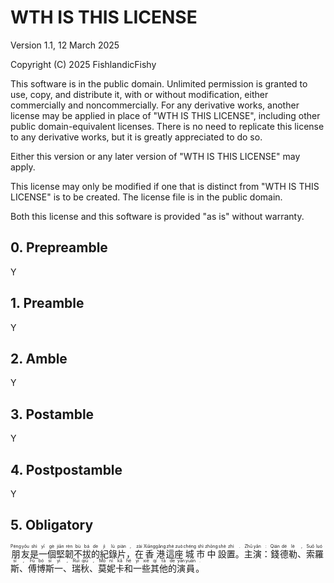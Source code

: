 # WTH IS THIS LICENSE
Version 1.1, 12 March 2025

Copyright (C) 2025 FishlandicFishy

This software is in the public domain. Unlimited permission is granted to use, copy, and distribute it, with or without modification, either commercially and noncommercially. For any derivative works, another license may be applied in place of "WTH IS THIS LICENSE", including other public domain-equivalent licenses. There is no need to replicate this license to any derivative works, but it is greatly appreciated to do so.

Either this version or any later version of "WTH IS THIS LICENSE" may apply.

This license may only be modified if one that is distinct from "WTH IS THIS LICENSE" is to be created. The license file is in the public domain.

Both this license and this software is provided "as is" without warranty.

## 0. Prepreamble

Y

## 1. Preamble

Y

## 2. Amble

Y

## 3. Postamble

Y

## 4. Postpostamble

Y

## 5. Obligatory

<ruby><rb>朋</rb><rp>(</rp><rt>Péng</rt><rp>)</rp><rb>友</rb><rp>(</rp><rt>yǒu</rt><rp>)</rp><rb>是</rb><rp>(</rp><rt>shì</rt><rp>)</rp><rb>一</rb><rp>(</rp><rt>yī</rt><rp>)</rp><rb>個</rb><rp>(</rp><rt>gè</rt><rp>)</rp><rb>堅</rb><rp>(</rp><rt>jiān</rt><rp>)</rp><rb>韌</rb><rp>(</rp><rt>rèn</rt><rp>)</rp><rb>不</rb><rp>(</rp><rt>bù</rt><rp>)</rp><rb>拔</rb><rp>(</rp><rt>bá</rt><rp>)</rp><rb>的</rb><rp>(</rp><rt>de</rt><rp>)</rp><rb>紀</rb><rp>(</rp><rt>jì</rt><rp>)</rp><rb>錄</rb><rp>(</rp><rt>lù</rt><rp>)</rp><rb>片</rb><rp>(</rp><rt>piàn</rt><rp>)</rp><rb>，</rb><rp>(</rp><rt>,</rt><rp>)</rp><rb>在</rb><rp>(</rp><rt>zài</rt><rp>)</rp><rb>香</rb><rp>(</rp><rt>Xiāng</rt><rp>)</rp><rb>港</rb><rp>(</rp><rt>gǎng</rt><rp>)</rp><rb>這</rb><rp>(</rp><rt>zhè</rt><rp>)</rp><rb>座</rb><rp>(</rp><rt>zuò</rt><rp>)</rp><rb>城</rb><rp>(</rp><rt>chéng</rt><rp>)</rp><rb>市</rb><rp>(</rp><rt>shì</rt><rp>)</rp><rb>中</rb><rp>(</rp><rt>zhōng</rt><rp>)</rp><rb>設</rb><rp>(</rp><rt>shè</rt><rp>)</rp><rb>置</rb><rp>(</rp><rt>zhì</rt><rp>)</rp><rb>。</rb><rp>(</rp><rt>.</rt><rp>)</rp><rb>主</rb><rp>(</rp><rt>Zhǔ</rt><rp>)</rp><rb>演</rb><rp>(</rp><rt>yǎn</rt><rp>)</rp><rb>：</rb><rp>(</rp><rt>:</rt><rp>)</rp><rb>錢</rb><rp>(</rp><rt>Qián</rt><rp>)</rp><rb>德</rb><rp>(</rp><rt>dé</rt><rp>)</rp><rb>勒</rb><rp>(</rp><rt>lè</rt><rp>)</rp><rb>、</rb><rp>(</rp><rt>,</rt><rp>)</rp><rb>索</rb><rp>(</rp><rt>Suǒ</rt><rp>)</rp><rb>羅</rb><rp>(</rp><rt>luó</rt><rp>)</rp><rb>斯</rb><rp>(</rp><rt>sī</rt><rp>)</rp><rb>、</rb><rp>(</rp><rt>,</rt><rp>)</rp><rb>傅</rb><rp>(</rp><rt>Fù</rt><rp>)</rp><rb>博</rb><rp>(</rp><rt>bó</rt><rp>)</rp><rb>斯</rb><rp>(</rp><rt>sī</rt><rp>)</rp><rb>一</rb><rp>(</rp><rt>yī</rt><rp>)</rp><rb>、</rb><rp>(</rp><rt>,</rt><rp>)</rp><rb>瑞</rb><rp>(</rp><rt>Ruì</rt><rp>)</rp><rb>秋</rb><rp>(</rp><rt>qiū</rt><rp>)</rp><rb>、</rb><rp>(</rp><rt>,</rt><rp>)</rp><rb>莫</rb><rp>(</rp><rt>Mò</rt><rp>)</rp><rb>妮</rb><rp>(</rp><rt>nī</rt><rp>)</rp><rb>卡</rb><rp>(</rp><rt>kǎ</rt><rp>)</rp><rb>和</rb><rp>(</rp><rt>hé</rt><rp>)</rp><rb>一</rb><rp>(</rp><rt>yī</rt><rp>)</rp><rb>些</rb><rp>(</rp><rt>xiē</rt><rp>)</rp><rb>其</rb><rp>(</rp><rt>qí</rt><rp>)</rp><rb>他</rb><rp>(</rp><rt>tā</rt><rp>)</rp><rb>的</rb><rp>(</rp><rt>de</rt><rp>)</rp><rb>演</rb><rp>(</rp><rt>yǎn</rt><rp>)</rp><rb>員</rb><rp>(</rp><rt>yuán</rt><rp>)</rp><rb>。</rb><rp>(</rp><rt>.</rt><rp>)</rp></ruby>
